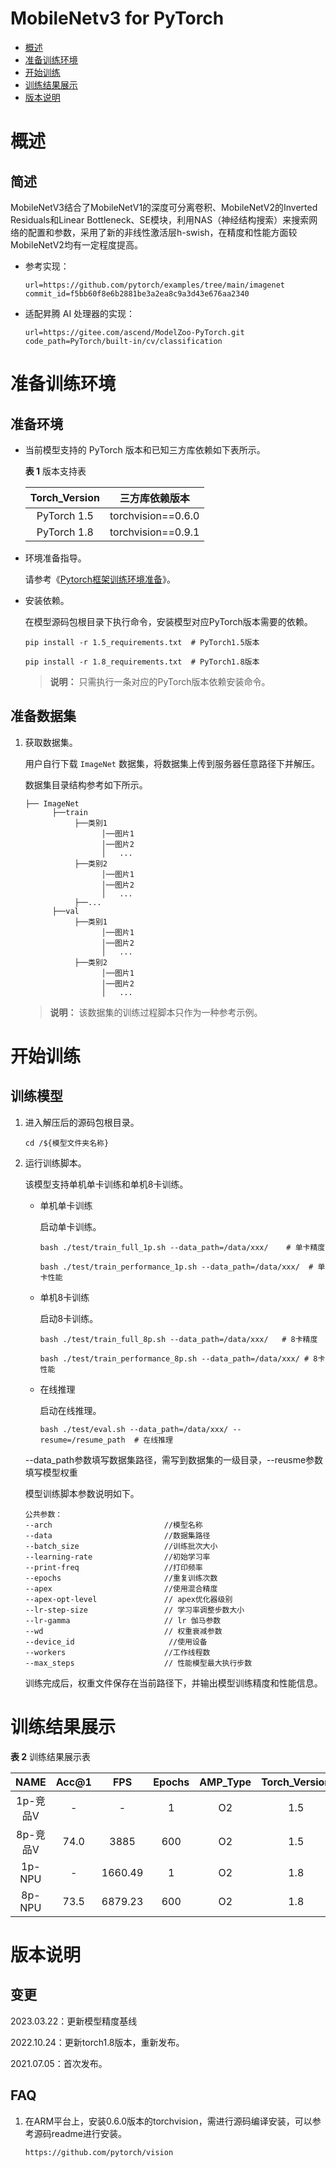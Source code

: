 # MobileNetv3 for PyTorch

-   [概述](概述.md)
-   [准备训练环境](准备训练环境.md)
-   [开始训练](开始训练.md)
-   [训练结果展示](训练结果展示.md)
-   [版本说明](版本说明.md)


# 概述
## 简述

MobileNetV3结合了MobileNetV1的深度可分离卷积、MobileNetV2的Inverted Residuals和Linear Bottleneck、SE模块，利用NAS（神经结构搜索）来搜索网络的配置和参数，采用了新的非线性激活层h-swish，在精度和性能方面较MobileNetV2均有一定程度提高。

- 参考实现：

  ```
  url=https://github.com/pytorch/examples/tree/main/imagenet
  commit_id=f5bb60f8e6b2881be3a2ea8c9a3d43e676aa2340
  ```

- 适配昇腾 AI 处理器的实现：

  ```
  url=https://gitee.com/ascend/ModelZoo-PyTorch.git
  code_path=PyTorch/built-in/cv/classification
  ```

# 准备训练环境

## 准备环境

- 当前模型支持的 PyTorch 版本和已知三方库依赖如下表所示。

  **表 1**  版本支持表

  | Torch_Version      | 三方库依赖版本                                 |
  | :--------: | :----------------------------------------------------------: |
  | PyTorch 1.5 | torchvision==0.6.0 |
  | PyTorch 1.8 | torchvision==0.9.1 |

- 环境准备指导。

  请参考《[Pytorch框架训练环境准备](https://www.hiascend.com/document/detail/zh/ModelZoo/pytorchframework/ptes)》。
  
- 安装依赖。

  在模型源码包根目录下执行命令，安装模型对应PyTorch版本需要的依赖。
  ```
  pip install -r 1.5_requirements.txt  # PyTorch1.5版本
  
  pip install -r 1.8_requirements.txt  # PyTorch1.8版本
  ```
  > **说明：** 
  >只需执行一条对应的PyTorch版本依赖安装命令。

## 准备数据集

1. 获取数据集。

   用户自行下载 `ImageNet` 数据集，将数据集上传到服务器任意路径下并解压。
   
   数据集目录结构参考如下所示。

   ```
   ├── ImageNet
         ├──train
              ├──类别1
                    │──图片1
                    │──图片2
                    │   ...       
              ├──类别2
                    │──图片1
                    │──图片2
                    │   ...   
              ├──...                     
         ├──val  
              ├──类别1
                    │──图片1
                    │──图片2
                    │   ...       
              ├──类别2
                    │──图片1
                    │──图片2
                    │   ...              
   ```
   > **说明：** 
   >该数据集的训练过程脚本只作为一种参考示例。

# 开始训练

## 训练模型

1. 进入解压后的源码包根目录。

   ```
   cd /${模型文件夹名称} 
   ```

2. 运行训练脚本。

   该模型支持单机单卡训练和单机8卡训练。

   - 单机单卡训练

     启动单卡训练。

     ```
     bash ./test/train_full_1p.sh --data_path=/data/xxx/    # 单卡精度
     
     bash ./test/train_performance_1p.sh --data_path=/data/xxx/  # 单卡性能
     ```

   - 单机8卡训练

     启动8卡训练。

     ```
     bash ./test/train_full_8p.sh --data_path=/data/xxx/   # 8卡精度
     
     bash ./test/train_performance_8p.sh --data_path=/data/xxx/ # 8卡性能
     ```
   - 在线推理

     启动在线推理。

     ```
     bash ./test/eval.sh --data_path=/data/xxx/ --resume=/resume_path  # 在线推理
     ```

    --data_path参数填写数据集路径，需写到数据集的一级目录，--reusme参数填写模型权重

   模型训练脚本参数说明如下。

   ```
   公共参数：
   --arch                         //模型名称
   --data                         //数据集路径
   --batch_size                   //训练批次大小
   --learning-rate                //初始学习率
   --print-freq                   //打印频率
   --epochs                       //重复训练次数
   --apex                         //使用混合精度
   --apex-opt-level               // apex优化器级别
   --lr-step-size                 // 学习率调整步数大小
   --lr-gamma                     // lr 伽马参数
   --wd                           // 权重衰减参数
   --device_id                     //使用设备
   --workers                      //工作线程数
   --max_steps                    // 性能模型最大执行步数
   ```

   训练完成后，权重文件保存在当前路径下，并输出模型训练精度和性能信息。

# 训练结果展示

**表 2**  训练结果展示表

| NAME    | Acc@1  |    FPS  | Epochs | AMP_Type | Torch_Version |
| :-----: | :----: |  :---:  | :----: | :------: |  :-------:    |
| 1p-竞品V| - | - | 1  | O2 | 1.5 |
| 8p-竞品V| 74.0 | 3885   | 600    |    O2    | 1.5 |
| 1p-NPU  |   -  | 1660.49 |   1    |    O2    | 1.8 |
| 8p-NPU  | 73.5 | 6879.23 | 600    |    O2    | 1.8 |



# 版本说明

## 变更
2023.03.22：更新模型精度基线

2022.10.24：更新torch1.8版本，重新发布。

2021.07.05：首次发布。

## FAQ

1. 在ARM平台上，安装0.6.0版本的torchvision，需进行源码编译安装，可以参考源码readme进行安装。
   
   ```
   https://github.com/pytorch/vision
   ```
